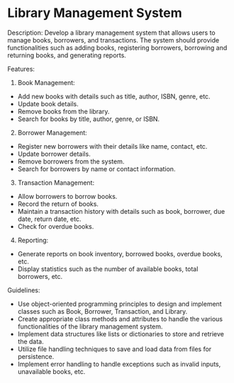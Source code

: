# Library Management System

Description:
Develop a library management system that allows users to manage books, borrowers, and transactions. The system should provide functionalities such as adding books, registering borrowers, borrowing and returning books, and generating reports.

Features:
1. Book Management:
- Add new books with details such as title, author, ISBN, genre, etc.
- Update book details.
- Remove books from the library.
- Search for books by title, author, genre, or ISBN.

2. Borrower Management:
- Register new borrowers with their details like name, contact, etc.
- Update borrower details.
- Remove borrowers from the system.
- Search for borrowers by name or contact information.

3. Transaction Management:
- Allow borrowers to borrow books.
- Record the return of books.
- Maintain a transaction history with details such as book, borrower, due date, return date, etc.
- Check for overdue books.

4. Reporting:
- Generate reports on book inventory, borrowed books, overdue books, etc.
- Display statistics such as the number of available books, total borrowers, etc.

Guidelines:
- Use object-oriented programming principles to design and implement classes such as Book, Borrower, Transaction, and Library.
- Create appropriate class methods and attributes to handle the various functionalities of the library management system.
- Implement data structures like lists or dictionaries to store and retrieve the data.
- Utilize file handling techniques to save and load data from files for persistence.
- Implement error handling to handle exceptions such as invalid inputs, unavailable books, etc.
